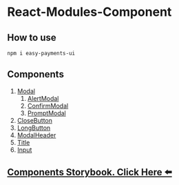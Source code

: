# React-Modules-Component

## How to use

```
npm i easy-payments-ui
```

## Components

1. [Modal](https://github.com/lurgi/react-modules/blob/step1/components/docs/components/Modal.md)
   1. [AlertModal](https://github.com/lurgi/react-modules/blob/step1/components/docs/components/AlertModal.md)
   2. [ConfirmModal](https://github.com/lurgi/react-modules/blob/step1/components/docs/components/ConfirmModal.md)
   3. [PromptModal](https://github.com/lurgi/react-modules/blob/step1/components/docs/components/PromptModal.md)
2. [CloseButton](https://github.com/lurgi/react-modules/blob/step1/components/docs/components/CloseButton.md)
3. [LongButton](https://github.com/lurgi/react-modules/blob/step1/components/docs/components/LongButton.md)
4. [ModalHeader](https://github.com/lurgi/react-modules/blob/step1/components/docs/components/ModalHeader.md)
5. [Title](https://github.com/lurgi/react-modules/blob/step1/components/docs/components/Title.md)
6. [Input](https://github.com/lurgi/react-modules/blob/step1/components/docs/components/Input.md)

## [Components Storybook. Click Here ⬅️](https://663880abfe79c0b75f6d41ab-ffryqvvzrg.chromatic.com/?path=/story/modalheader--default)
